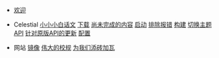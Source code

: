 
- [欢迎](welcome.md)

- Celestial
  [小小小白话文](celestial/lowiq)
  [下载](celestial/download)
  [尚未完成的内容](celestial/wip)
  [启动](celestial/launch)
  [排除报错](celestial/troubleshooting)
  [构建](celestial/build)
  [切换主题](celestial/theme)
  [API](celestial/api)
  [针对原版API的更新](celestial/patches)
  [配置](celestial/config)

- 网站
  [镜像](website/mirror)
  [伟大的校规](website/fuck)
  [为我们添砖加瓦](website/openpr)


